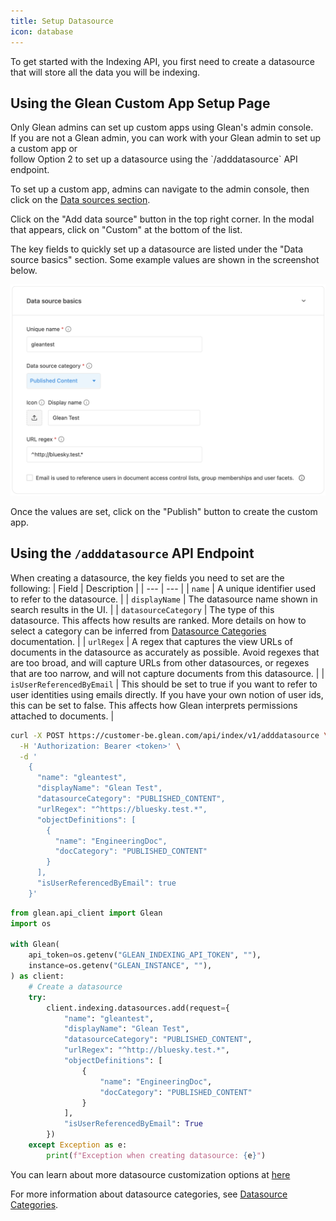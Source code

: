 ```yaml
---
title: Setup Datasource
icon: database
---
```


To get started with the Indexing API, you first need to create a datasource
that will store all the data you will be indexing.

## Using the Glean Custom App Setup Page

<Info>
  Only Glean admins can set up custom apps using Glean's admin console. <br />
  If you are not a Glean admin, you can work with your Glean admin to set up a
  custom app or <br />
  follow Option 2 to set up a datasource using the `/adddatasource` API
  endpoint.
</Info>

To set up a custom app, admins can navigate to the admin console, then click on the [Data sources section](https://app.glean.com/admin/setup/apps).

Click on the "Add data source" button in the top right corner. In the modal that appears, click on "Custom" at the bottom of the list.

The key fields to quickly set up a datasource are listed under the "Data source basics" section. Some example values are shown in the screenshot below.

![Enable search results](./images/custom_datasource_setup_example.png)

Once the values are set, click on the "Publish" button to create the custom app.

## Using the `/adddatasource` API Endpoint

When creating a datasource, the key fields you need to set are the following:
| Field | Description |
| --- | --- |
| `name` | A unique identifier used to refer to the datasource. |
| `displayName` | The datasource name shown in search results in the UI. |
| `datasourceCategory` | The type of this datasource. This affects how results are ranked. More details on how to select a category can be inferred from [Datasource Categories](../datasource/category) documentation. |
| `urlRegex` | A regex that captures the view URLs of documents in the datasource as accurately as possible. Avoid regexes that are too broad, and will capture URLs from other datasources, or regexes that are too narrow, and will not capture documents from this datasource. |
| `isUserReferencedByEmail` | This should be set to true if you want to refer to user identities using emails directly. If you have your own notion of user ids, this can be set to false. This affects how Glean interprets permissions attached to documents. |

<CodeGroup>

```bash cURL
curl -X POST https://customer-be.glean.com/api/index/v1/adddatasource \
  -H 'Authorization: Bearer <token>' \
  -d '
    {
      "name": "gleantest",
      "displayName": "Glean Test",
      "datasourceCategory": "PUBLISHED_CONTENT",
      "urlRegex": "^https://bluesky.test.*",
      "objectDefinitions": [
        {
          "name": "EngineeringDoc",
          "docCategory": "PUBLISHED_CONTENT"
        }
      ],
      "isUserReferencedByEmail": true
    }'
```

```python Python
from glean.api_client import Glean
import os

with Glean(
    api_token=os.getenv("GLEAN_INDEXING_API_TOKEN", ""),
    instance=os.getenv("GLEAN_INSTANCE", ""),
) as client:
    # Create a datasource
    try:
        client.indexing.datasources.add(request={
            "name": "gleantest",
            "displayName": "Glean Test",
            "datasourceCategory": "PUBLISHED_CONTENT",
            "urlRegex": "^http://bluesky.test.*",
            "objectDefinitions": [
                {
                    "name": "EngineeringDoc",
                    "docCategory": "PUBLISHED_CONTENT"
                }
            ],
            "isUserReferencedByEmail": True
        })
    except Exception as e:
        print(f"Exception when creating datasource: {e}")
```

</CodeGroup>

You can learn about more datasource customization options at
[here](https://developers.glean.com/indexing/tag/Datasources/paths/~1adddatasource/post/)

For more information about datasource categories, see [Datasource Categories](../datasource/category).
